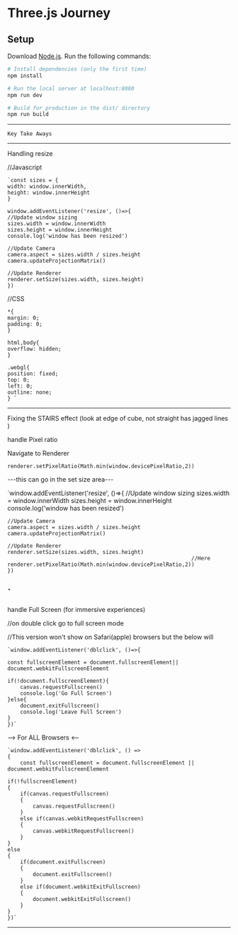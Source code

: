 # Three.js Journey

## Setup
Download [Node.js](https://nodejs.org/en/download/).
Run the following commands:

``` bash
# Install dependencies (only the first time)
npm install

# Run the local server at localhost:8080
npm run dev

# Build for production in the dist/ directory
npm run build
```
------------------------------------
    
    Key Take Aways 

-----------------------------------
Handling resize

//Javascript 

    `const sizes = {
    width: window.innerWidth,
    height: window.innerHeight
    }

    window.addEventListener('resize', ()=>{
    //Update window sizing 
    sizes.width = window.innerWidth
    sizes.height = window.innerHeight
    console.log('window has been resized')

    //Update Camera
    camera.aspect = sizes.width / sizes.height
    camera.updateProjectionMatrix()

    //Update Renderer
    renderer.setSize(sizes.width, sizes.height)
    })

//CSS 

    *{
    margin: 0;
    padding: 0;
    }

    html,body{
    overflow: hidden;
    }

    .webgl{
    position: fixed;
    top: 0;
    left: 0;
    outline: none;
    } `
--------------------------------------------------------

Fixing the STAIRS effect (look at edge of cube, not straight has jagged lines )

handle Pixel ratio

Navigate to Renderer

 `renderer.setPixelRatio(Math.min(window.devicePixelRatio,2))`


---this can go in the set size area---

`window.addEventListener('resize', ()=>{
    //Update window sizing 
    sizes.width = window.innerWidth
    sizes.height = window.innerHeight
    console.log('window has been resized')

    //Update Camera
    camera.aspect = sizes.width / sizes.height
    camera.updateProjectionMatrix()

    //Update Renderer
    renderer.setSize(sizes.width, sizes.height)
                                                              //Here 
    renderer.setPixelRatio(Math.min(window.devicePixelRatio,2))
    }) 
`
-----------------------------------------------------------

handle Full Screen (for immersive experiences)

//on double click go to full screen mode 

//This version won't show on Safari(apple) browsers but the below will 

    `window.addEventListener('dblclick', ()=>{

    const fullscreenElement = document.fullscreenElement|| document.webkitFullscreenElement

    if(!document.fullscreenElement){
        canvas.requestFullscreen()
        console.log('Go Full Screen')
    }else{
        document.exitFullscreen()
        console.log('Leave Full Screen')
    }
    })`

--> For ALL Browsers <--

    `window.addEventListener('dblclick', () =>
    {
        const fullscreenElement = document.fullscreenElement || document.webkitFullscreenElement

    if(!fullscreenElement)
    {
        if(canvas.requestFullscreen)
        {
            canvas.requestFullscreen()
        }
        else if(canvas.webkitRequestFullscreen)
        {
            canvas.webkitRequestFullscreen()
        }
    }
    else
    {
        if(document.exitFullscreen)
        {
            document.exitFullscreen()
        }
        else if(document.webkitExitFullscreen)
        {
            document.webkitExitFullscreen()
        }
    }
    })`

--------------------------------------------------------------------
